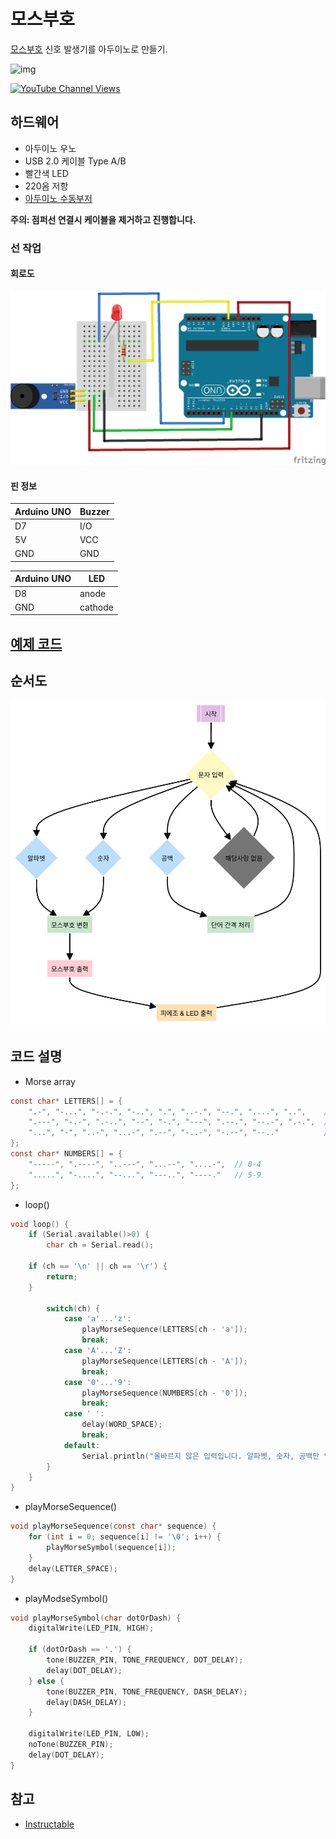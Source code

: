 # 모스부호  

[모스부호](https://ko.wikipedia.org/wiki/%EC%8B%A4%EC%8B%9C%EA%B0%84_%EC%8B%9C%EA%B3%84) 신호 발생기를 아두이노로 만들기.


![img](https://content.instructables.com/FNY/IS7O/J5K5Z6YM/FNYIS7OJ5K5Z6YM.jpg?auto=webp&frame=1&width=1024&height=1024&fit=bounds&md=7a9548d95f39a7217402771ffd528082)

[![YouTube Channel Views](https://img.shields.io/youtube/channel/views/UCz5BOU9J9pB_O0B8-rDjCWQ?label=YouTube&style=social)](https://youtu.be/E6wkvTG2Ofs?si=k_IFc8MM8aGpZE7J)

## 하드웨어 

- 아두이노 우노  
- USB 2.0 케이블 Type A/B
- 빨간색 LED
- 220옴 저항
- [아두이노 수동부저](https://m.intopion.com/goods/view?no=3831812) 


**주의: 점퍼선 연결시 케이블을 제거하고 진행합니다.**

### 선 작업 
#### 회로도
![img](/img/schematic.png)
#### 핀 정보
| Arduino UNO| Buzzer |
|-----------|------|
|   D7      | I/O  |
|   5V      | VCC  |
|   GND     | GND  |

| Arduino UNO |  LED |
|-----------|------|
|   D8      | anode  |
|   GND     | cathode  |

## [예제 코드](/src/Morsecode_v0_2/Morsecode_v0_2.ino) 


## 순서도
![flowchart](/img/Morsecode-2024-07-11-004336.png)
## 코드 설명   
- Morse array
```c
const char* LETTERS[] = {
    ".-", "-...", "-.-.", "-..", ".", "..-.", "--.", "....", "..",    // A-I
    ".---", "-.-", ".-..", "--", "-.", "---", ".--.", "--.-", ".-.",  // J-R
    "...", "-", "..-", "...-", ".--", "-..-", "-.--", "--.."          // S-Z
};
const char* NUMBERS[] = {
    "-----", ".----", "..---", "...--", "....-",  // 0-4
    ".....", "-....", "--...", "---..", "----."   // 5-9
};
```

- loop()
```c
void loop() {
    if (Serial.available()>0) {  
        char ch = Serial.read();

	if (ch == '\n' || ch == '\r') {
	    return;
	}
        
        switch(ch) {
            case 'a'...'z':
                playMorseSequence(LETTERS[ch - 'a']);
                break;
            case 'A'...'Z':
                playMorseSequence(LETTERS[ch - 'A']);
                break;
            case '0'...'9':
                playMorseSequence(NUMBERS[ch - '0']);
                break;
            case ' ':
                delay(WORD_SPACE);
                break;
            default:
                Serial.println("올바르지 않은 입력입니다. 알파벳, 숫자, 공백만 입력해주세요.");
        }
    }
}
```
- playMorseSequence()
```c
void playMorseSequence(const char* sequence) {
    for (int i = 0; sequence[i] != '\0'; i++) {
        playMorseSymbol(sequence[i]);
    }
    delay(LETTER_SPACE); 
}
```
- playModseSymbol()
```c
void playMorseSymbol(char dotOrDash) {
    digitalWrite(LED_PIN, HIGH);  
    
    if (dotOrDash == '.') {
        tone(BUZZER_PIN, TONE_FREQUENCY, DOT_DELAY);
        delay(DOT_DELAY);
    } else {  
        tone(BUZZER_PIN, TONE_FREQUENCY, DASH_DELAY);
        delay(DASH_DELAY);
    }
    
    digitalWrite(LED_PIN, LOW);  
    noTone(BUZZER_PIN);  
    delay(DOT_DELAY);  
}
```

## 참고
- [Instructable](https://www.instructables.com/LED-Morse-Code-Encoder)   



